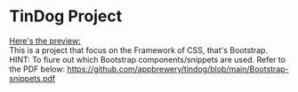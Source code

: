 # TinDog Project

[Here's the preview:](https://a-clone-tindog-webpage.onrender.com)
<br>
This is a project that focus on the Framework of CSS, that's Bootstrap.<br>
HINT: To fiure out which Bootstrap components/snippets are used. Refer to the PDF below:
https://github.com/appbrewery/tindog/blob/main/Bootstrap-snippets.pdf
